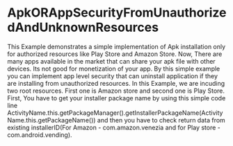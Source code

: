 # ApkORAppSecurityFromUnauthorizedAndUnknownResources
This Example demonstrates a simple implementation of Apk installation only for authorized resources like Play Store and Amazon Store.
Now, There are many apps available in the market that can share your apk file with other devices. Its not good for monetization of your app. By this simple example you can implement app level security that can uninstall application if they are installing from unauthorized resources. 
In this Example, we are incuding two root resources. First one is Amazon store and second one is Play Store. First, You have to get your installer package name by using this simple code line ActivityName.this.getPackageManager().getInstallerPackageName(ActivityName.this.getPackageName()) and then you have to check return data from existing installerID(For Amazon - com.amazon.venezia and for Play store - com.android.vending). 
